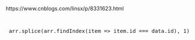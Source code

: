 <p>https://www.cnblogs.com/linsx/p/8331623.html</p>
<p>&nbsp;</p>
<pre> arr.splice(arr.findIndex(item =&gt; item.id === data.id), 1)</pre>